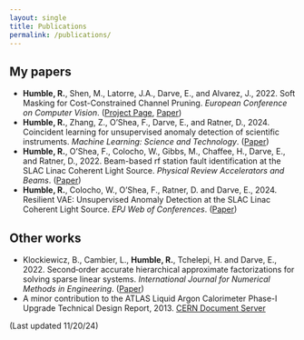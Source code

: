 ```yaml
---
layout: single
title: Publications
permalink: /publications/
---
```

## My papers
-	**Humble, R.**, Shen, M., Latorre, J.A., Darve, E., and Alvarez, J., 2022. Soft Masking for Cost-Constrained Channel Pruning. *European Conference on Computer Vision*. ([Project Page](https://github.com/NVlabs/SMCP), [Paper](https://link.springer.com/chapter/10.1007/978-3-031-20083-0_38))
-	**Humble, R.**, Zhang, Z., O’Shea, F., Darve, E., and Ratner, D., 2024. Coincident learning for unsupervised anomaly detection of scientific instruments. *Machine Learning: Science and Technology*. ([Paper](https://iopscience.iop.org/article/10.1088/2632-2153/ad64a6/meta))
-	**Humble, R.**, O’Shea, F., Colocho, W., Gibbs, M., Chaffee, H., Darve, E., and Ratner, D., 2022. Beam-based rf station fault identification at the SLAC Linac Coherent Light Source. *Physical Review Accelerators and Beams*. ([Paper](https://journals.aps.org/prab/abstract/10.1103/PhysRevAccelBeams.25.122804))
-	**Humble, R.**, Colocho, W., O’Shea, F., Ratner, D. and Darve, E., 2024. Resilient VAE: Unsupervised Anomaly Detection at the SLAC Linac Coherent Light Source. *EPJ Web of Conferences*. ([Paper](https://www.epj-conferences.org/articles/epjconf/abs/2024/05/epjconf_chep2024_09033/epjconf_chep2024_09033.html))

## Other works
- Klockiewicz, B., Cambier, L., **Humble, R.**, Tchelepi, H. and Darve, E., 2022. Second‐order accurate hierarchical approximate factorizations for solving sparse linear systems. *International Journal for Numerical Methods in Engineering*. ([Paper](https://onlinelibrary.wiley.com/doi/abs/10.1002/nme.7076))
- A minor contribution to the ATLAS Liquid Argon Calorimeter Phase-I Upgrade Technical Design Report, 2013. [CERN Document Server](https://cds.cern.ch/record/1602230?ln=en)

(Last updated 11/20/24)
